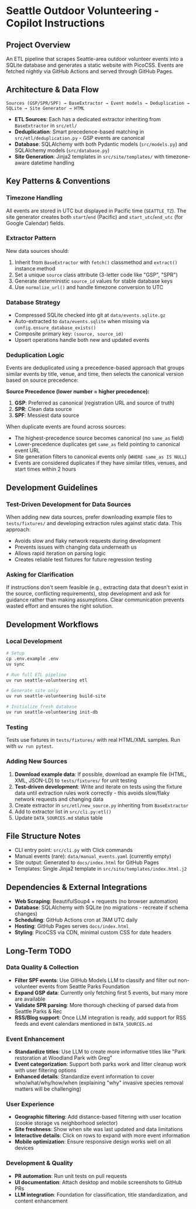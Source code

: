 # Seattle Outdoor Volunteering - Copilot Instructions

## Project Overview
An ETL pipeline that scrapes Seattle-area outdoor volunteer events into a SQLite database and generates a static website with PicoCSS. Events are fetched nightly via GitHub Actions and served through GitHub Pages.

## Architecture & Data Flow
```
Sources (GSP/SPR/SPF) → BaseExtractor → Event models → Deduplication → SQLite → Site Generator → HTML
```

- **ETL Sources**: Each has a dedicated extractor inheriting from `BaseExtractor` in `src/etl/`
- **Deduplication**: Smart precedence-based matching in `src/etl/deduplication.py` - GSP events are canonical
- **Database**: SQLAlchemy with both Pydantic models (`src/models.py`) and SQLAlchemy models (`src/database.py`)
- **Site Generation**: Jinja2 templates in `src/site/templates/` with timezone-aware datetime handling

## Key Patterns & Conventions

### Timezone Handling
All events are stored in UTC but displayed in Pacific time (`SEATTLE_TZ`). The site generator creates both `start`/`end` (Pacific) and `start_utc`/`end_utc` (for Google Calendar) fields.

### Extractor Pattern
New data sources should:
1. Inherit from `BaseExtractor` with `fetch()` classmethod and `extract()` instance method
2. Set a unique `source` class attribute (3-letter code like "GSP", "SPR")
3. Generate deterministic `source_id` values for stable database keys
4. Use `normalize_url()` and handle timezone conversion to UTC

### Database Strategy
- Compressed SQLite checked into git at `data/events.sqlite.gz`
- Auto-extracted to `data/events.sqlite` when missing via `config.ensure_database_exists()`
- Composite primary key: `(source, source_id)`
- Upsert operations handle both new and updated events

### Deduplication Logic
Events are deduplicated using a precedence-based approach that groups similar events by title, venue, and time, then selects the canonical version based on source precedence:

**Source Precedence (lower number = higher precedence):**
1. **GSP**: Preferred as canonical (registration URL and source of truth)
2. **SPR**: Clean data source
3. **SPF**: Messiest data source

When duplicate events are found across sources:
- The highest-precedence source becomes canonical (no `same_as` field)
- Lower-precedence duplicates get `same_as` field pointing to canonical event URL
- Site generation filters to canonical events only (`WHERE same_as IS NULL`)
- Events are considered duplicates if they have similar titles, venues, and start times within 2 hours

## Development Guidelines

### Test-Driven Development for Data Sources
When adding new data sources, prefer downloading example files to `tests/fixtures/` and developing extraction rules against static data. This approach:
- Avoids slow and flaky network requests during development
- Prevents issues with changing data underneath us
- Allows rapid iteration on parsing logic
- Creates reliable test fixtures for future regression testing

### Asking for Clarification
If instructions don't seem feasible (e.g., extracting data that doesn't exist in the source, conflicting requirements), stop development and ask for guidance rather than making assumptions. Clear communication prevents wasted effort and ensures the right solution.

## Development Workflows

### Local Development
```bash
# Setup
cp .env.example .env
uv sync

# Run full ETL pipeline
uv run seattle-volunteering etl

# Generate site only
uv run seattle-volunteering build-site

# Initialize fresh database
uv run seattle-volunteering init-db
```

### Testing
Tests use fixtures in `tests/fixtures/` with real HTML/XML samples. Run with `uv run pytest`.

### Adding New Sources
1. **Download example data**: If possible, download an example file (HTML, XML, JSON-LD) to `tests/fixtures/` for unit testing
2. **Test-driven development**: Write and iterate on tests using the fixture data until extraction rules work correctly - this avoids slow/flaky network requests and changing data
3. Create extractor in `src/etl/new_source.py` inheriting from `BaseExtractor`
4. Add to extractor list in `src/cli.py:etl()`
5. Update `DATA_SOURCES.md` status table

## File Structure Notes
- CLI entry point: `src/cli.py` with Click commands
- Manual events (rare): `data/manual_events.yaml` (currently empty)
- Site output: Generated to `docs/index.html` for GitHub Pages
- Templates: Single Jinja2 template in `src/site/templates/index.html.j2`

## Dependencies & External Integrations
- **Web Scraping**: BeautifulSoup4 + requests (no browser automation)
- **Database**: SQLAlchemy with SQLite (no migrations - recreate if schema changes)
- **Scheduling**: GitHub Actions cron at 7AM UTC daily
- **Hosting**: GitHub Pages serves `docs/index.html`
- **Styling**: PicoCSS via CDN, minimal custom CSS for date headers

## Long-Term TODO

### Data Quality & Collection
- **Filter SPF events**: Use GitHub Models LLM to classify and filter out non-volunteer events from Seattle Parks Foundation
- **Expand GSP data**: Currently only fetching first 5 events, but many more are available
- **Validate SPR parsing**: More thorough checking of parsed data from Seattle Parks & Rec
- **RSS/Blog support**: Once LLM integration is ready, add support for RSS feeds and event calendars mentioned in `DATA_SOURCES.md`

### Event Enhancement
- **Standardize titles**: Use LLM to create more informative titles like "Park restoration at Woodland Park with Greg"
- **Event categorization**: Support both parks work and litter cleanup work with user filtering options
- **Enhanced details**: Standardize event information to cover who/what/why/how/when (explaining "why" invasive species removal matters will be challenging)

### User Experience
- **Geographic filtering**: Add distance-based filtering with user location (cookie storage vs neighborhood selector)
- **Site freshness**: Show when site was last updated and data limitations
- **Interactive details**: Click on rows to expand with more event information
- **Mobile optimization**: Ensure responsive design works well on all devices

### Development & Quality
- **PR automation**: Run unit tests on pull requests
- **UI documentation**: Attach desktop and mobile screenshots to GitHub PRs
- **LLM integration**: Foundation for classification, title standardization, and content enhancement
